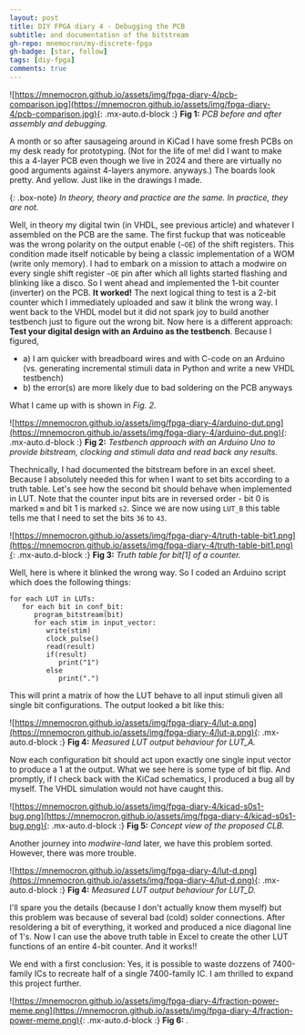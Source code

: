 ```yaml
---
layout: post
title: DIY FPGA diary 4 - Debugging the PCB
subtitle: and documentation of the bitstream
gh-repo: mnemocron/my-discrete-fpga
gh-badge: [star, follow]
tags: [diy-fpga]
comments: true
---
```


![https://mnemocron.github.io/assets/img/fpga-diary-4/pcb-comparison.jpg](https://mnemocron.github.io/assets/img/fpga-diary-4/pcb-comparison.jpg){: .mx-auto.d-block :}
**Fig 1:** _PCB before and after assembly and debugging._

A month or so after sausageing around in KiCad I have some fresh PCBs on my desk ready for prototyping.
(Not for the life of me! did I want to make this a 4-layer PCB even though we live in 2024 and there are virtually no good arguments against 4-layers anymore. anyways.)
The boards look pretty. And yellow. Just like in the drawings I made.

{: .box-note}
_In theory, theory and practice are the same. In practice, they are not._

Well, in theory my digital twin (in VHDL, see previous article) and whatever I assembled on the PCB are the same. 
The first fuckup that was noticeable was the wrong polarity on the output enable (`~OE`) of the shift registers.
This condition made itself noticable by being a classic implementation of a WOM (write only memory). 
I had to embark on a mission to attach a modwire on every single shift register `~OE` pin after which all lights started flashing and blinking like a disco.
So I went ahead and implemented the 1-bit counter (inverter) on the PCB. **It worked!**
The next logical thing to test is a 2-bit counter which I immediately uploaded and saw it blink the wrong way.
I went back to the VHDL model but it did not spark joy to build another testbench just to figure out the wrong bit.
Now here is a different approach: **Test your digital design with an Arduino as the testbench**.
Because I figured, 

- a) I am quicker with breadboard wires and with C-code on an Arduino (vs. generating incremental stimuli data in Python and write a new VHDL testbench)
- b) the error(s) are more likely due to bad soldering on the PCB anyways

What I came up with is shown in _Fig. 2_.

![https://mnemocron.github.io/assets/img/fpga-diary-4/arduino-dut.png](https://mnemocron.github.io/assets/img/fpga-diary-4/arduino-dut.png){: .mx-auto.d-block :}
**Fig 2:** _Testbench approach with an Arduino Uno to provide bitstream, clocking and stimuli data and read back any results._

Thechnically, I had documented the bitstream before in an excel sheet. 
Because I absolutely needed this for when I want to set bits according to a truth table.
Let's see how the second bit should behave when implemented in LUT.
Note that the counter input bits are in reversed order - bit 0 is marked `m` and bit 1 is marked `s2`.
Since we are now using `LUT_B` this table tells me that I need to set the bits `36` to `43`.

![https://mnemocron.github.io/assets/img/fpga-diary-4/truth-table-bit1.png](https://mnemocron.github.io/assets/img/fpga-diary-4/truth-table-bit1.png){: .mx-auto.d-block :}
**Fig 3:** _Truth table for bit[1] of a counter._

Well, here is where it blinked the wrong way. 
So I coded an Arduino script which does the following things:

```
for each LUT in LUTs:
   for each bit in conf_bit:
      program_bitstream(bit)
      for each stim in input_vector:
         write(stim)
         clock_pulse()
         read(result)
         if(result)
            print("1")
         else
            print(".")
```

This will print a matrix of how the LUT behave to all input stimuli given all single bit configurations.
The output looked a bit like this:

![https://mnemocron.github.io/assets/img/fpga-diary-4/lut-a.png](https://mnemocron.github.io/assets/img/fpga-diary-4/lut-a.png){: .mx-auto.d-block :}
**Fig 4:** _Measured LUT output behaviour for LUT_A._

Now each configuration bit should act upon exactly one single input vector to produce a 1 at the output.
What we see here is some type of bit flip. And promptly, if I check back with the KiCad schematics, I produced a bug all by myself. 
The VHDL simulation would not have caught this.

![https://mnemocron.github.io/assets/img/fpga-diary-4/kicad-s0s1-bug.png](https://mnemocron.github.io/assets/img/fpga-diary-4/kicad-s0s1-bug.png){: .mx-auto.d-block :}
**Fig 5:** _Concept view of the proposed CLB._

Another journey into _modwire-land_ later, we have this problem sorted. However, there was more trouble.

![https://mnemocron.github.io/assets/img/fpga-diary-4/lut-d.png](https://mnemocron.github.io/assets/img/fpga-diary-4/lut-d.png){: .mx-auto.d-block :}
**Fig 4:** _Measured LUT output behaviour for LUT_D._

I'll spare you the details (because I don't actually know them myself) but this problem was because of several bad (cold) solder connections.
After resoldering a bit of everything, it worked and produced a nice diagonal line of 1's.
Now I can use the above truth table in Excel to create the other LUT functions of an entire 4-bit counter.
And it works!!

<todo insert gif>


We end with a first conclusion: Yes, it is possible to waste dozzens of 7400-family ICs to recreate half of a single 7400-family IC. I am thrilled to expand this project further.

![https://mnemocron.github.io/assets/img/fpga-diary-4/fraction-power-meme.png](https://mnemocron.github.io/assets/img/fpga-diary-4/fraction-power-meme.png){: .mx-auto.d-block :}
**Fig 6:** _._
